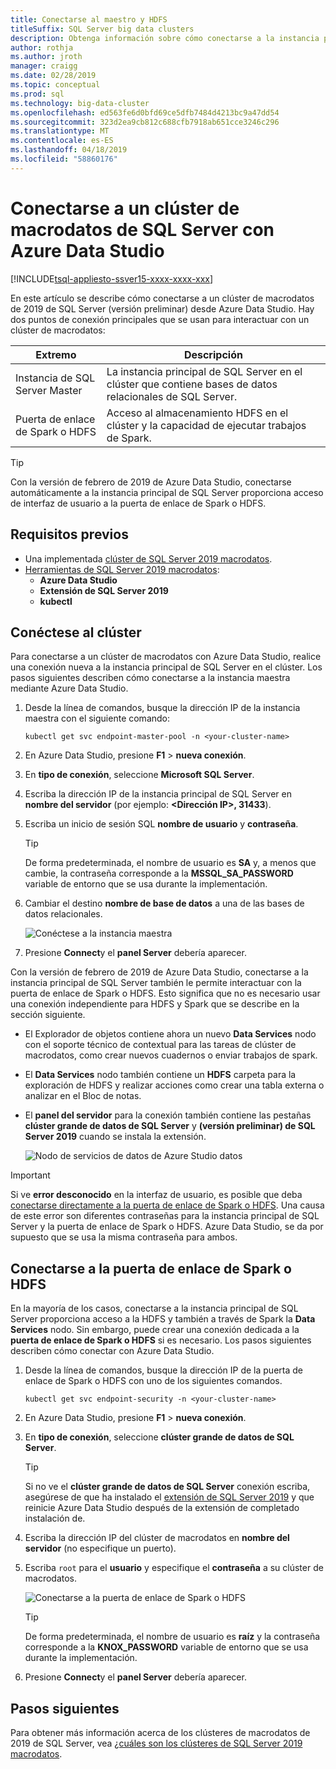 ```yaml
---
title: Conectarse al maestro y HDFS
titleSuffix: SQL Server big data clusters
description: Obtenga información sobre cómo conectarse a la instancia principal de SQL Server y la puerta de enlace de Spark o HDFS para un clúster de macrodatos de 2019 de SQL Server (versión preliminar).
author: rothja
ms.author: jroth
manager: craigg
ms.date: 02/28/2019
ms.topic: conceptual
ms.prod: sql
ms.technology: big-data-cluster
ms.openlocfilehash: ed563fe6d0bfd69ce5dfb7484d4213bc9a47dd54
ms.sourcegitcommit: 323d2ea9cb812c688cfb7918ab651cce3246c296
ms.translationtype: MT
ms.contentlocale: es-ES
ms.lasthandoff: 04/18/2019
ms.locfileid: "58860176"
---
```

# <a name="connect-to-a-sql-server-big-data-cluster-with-azure-data-studio"></a>Conectarse a un clúster de macrodatos de SQL Server con Azure Data Studio

[!INCLUDE[tsql-appliesto-ssver15-xxxx-xxxx-xxx](../includes/tsql-appliesto-ssver15-xxxx-xxxx-xxx.md)]

En este artículo se describe cómo conectarse a un clúster de macrodatos de 2019 de SQL Server (versión preliminar) desde Azure Data Studio. Hay dos puntos de conexión principales que se usan para interactuar con un clúster de macrodatos:

| Extremo | Descripción |
|---|---|
| Instancia de SQL Server Master | La instancia principal de SQL Server en el clúster que contiene bases de datos relacionales de SQL Server. |
| Puerta de enlace de Spark o HDFS | Acceso al almacenamiento HDFS en el clúster y la capacidad de ejecutar trabajos de Spark. |

> [!TIP]
> Con la versión de febrero de 2019 de Azure Data Studio, conectarse automáticamente a la instancia principal de SQL Server proporciona acceso de interfaz de usuario a la puerta de enlace de Spark o HDFS.

## <a name="prerequisites"></a>Requisitos previos

- Una implementada [clúster de SQL Server 2019 macrodatos](deployment-guidance.md).
- [Herramientas de SQL Server 2019 macrodatos](deploy-big-data-tools.md):
   - **Azure Data Studio**
   - **Extensión de SQL Server 2019**
   - **kubectl**

## <a id="master"></a> Conéctese al clúster

Para conectarse a un clúster de macrodatos con Azure Data Studio, realice una conexión nueva a la instancia principal de SQL Server en el clúster. Los pasos siguientes describen cómo conectarse a la instancia maestra mediante Azure Data Studio.

1. Desde la línea de comandos, busque la dirección IP de la instancia maestra con el siguiente comando:

   ```
   kubectl get svc endpoint-master-pool -n <your-cluster-name>
   ```

1. En Azure Data Studio, presione **F1** > **nueva conexión**.

1. En **tipo de conexión**, seleccione **Microsoft SQL Server**.

1. Escriba la dirección IP de la instancia principal de SQL Server en **nombre del servidor** (por ejemplo: **\<Dirección IP\>, 31433**).

1. Escriba un inicio de sesión SQL **nombre de usuario** y **contraseña**.

   > [!TIP]
   > De forma predeterminada, el nombre de usuario es **SA** y, a menos que cambie, la contraseña corresponde a la **MSSQL_SA_PASSWORD** variable de entorno que se usa durante la implementación.

1. Cambiar el destino **nombre de base de datos** a una de las bases de datos relacionales.

   ![Conéctese a la instancia maestra](./media/connect-to-big-data-cluster/connect-to-cluster.png)

1. Presione **Connect**y el **panel Server** debería aparecer.

Con la versión de febrero de 2019 de Azure Data Studio, conectarse a la instancia principal de SQL Server también le permite interactuar con la puerta de enlace de Spark o HDFS. Esto significa que no es necesario usar una conexión independiente para HDFS y Spark que se describe en la sección siguiente.

- El Explorador de objetos contiene ahora un nuevo **Data Services** nodo con el soporte técnico de contextual para las tareas de clúster de macrodatos, como crear nuevos cuadernos o enviar trabajos de spark. 
- El **Data Services** nodo también contiene un **HDFS** carpeta para la exploración de HDFS y realizar acciones como crear una tabla externa o analizar en el Bloc de notas.
- El **panel del servidor** para la conexión también contiene las pestañas **clúster grande de datos de SQL Server** y **(versión preliminar) de SQL Server 2019** cuando se instala la extensión.

   ![Nodo de servicios de datos de Azure Studio datos](./media/connect-to-big-data-cluster/connect-data-services-node.png)

> [!IMPORTANT]
> Si ve **error desconocido** en la interfaz de usuario, es posible que deba [conectarse directamente a la puerta de enlace de Spark o HDFS](#hdfs). Una causa de este error son diferentes contraseñas para la instancia principal de SQL Server y la puerta de enlace de Spark o HDFS. Azure Data Studio, se da por supuesto que se usa la misma contraseña para ambos.
  
## <a id="hdfs"></a> Conectarse a la puerta de enlace de Spark o HDFS

En la mayoría de los casos, conectarse a la instancia principal de SQL Server proporciona acceso a la HDFS y también a través de Spark la **Data Services** nodo. Sin embargo, puede crear una conexión dedicada a la **puerta de enlace de Spark o HDFS** si es necesario. Los pasos siguientes describen cómo conectar con Azure Data Studio.

1. Desde la línea de comandos, busque la dirección IP de la puerta de enlace de Spark o HDFS con uno de los siguientes comandos.

   ```
   kubectl get svc endpoint-security -n <your-cluster-name>
   ```
 
1. En Azure Data Studio, presione **F1** > **nueva conexión**.

1. En **tipo de conexión**, seleccione **clúster grande de datos de SQL Server**.

   > [!TIP]
   > Si no ve el **clúster grande de datos de SQL Server** conexión escriba, asegúrese de que ha instalado el [extensión de SQL Server 2019](../azure-data-studio/sql-server-2019-extension.md) y que reinicie Azure Data Studio después de la extensión de completado instalación de.

1. Escriba la dirección IP del clúster de macrodatos en **nombre del servidor** (no especifique un puerto).

1. Escriba `root` para el **usuario** y especifique el **contraseña** a su clúster de macrodatos.

   ![Conectarse a la puerta de enlace de Spark o HDFS](./media/connect-to-big-data-cluster/connect-to-cluster-hdfs-spark.png)

   > [!TIP]
   > De forma predeterminada, el nombre de usuario es **raíz** y la contraseña corresponde a la **KNOX_PASSWORD** variable de entorno que se usa durante la implementación.

1. Presione **Connect**y el **panel Server** debería aparecer.

## <a name="next-steps"></a>Pasos siguientes

Para obtener más información acerca de los clústeres de macrodatos de 2019 de SQL Server, vea [¿cuáles son los clústeres de SQL Server 2019 macrodatos](big-data-cluster-overview.md).